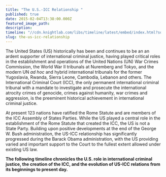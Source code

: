```yaml
---
title: "The U.S.-ICC Relationship "
published: true
date: 2015-02-04T13:38:00.000Z
featured_image_path:
description:
timeline: "//cdn.knightlab.com/libs/timeline/latest/embed/index.html?source=0AtZ5yV_Pso2idDZQRXNfUzQxd3JTQzhhMXg5UEpVYmc&font=Bevan-PotanoSans&maptype=toner&lang=en&height=900"
slug: the-us-icc-relationship
---
```


The United States (US) historically has been and continues to be an an ardent supporter of international criminal justice, having played critical roles in the establishment and operations of the United Nations (UN) War Crimes Commission, the World War II tribunals at Nuremberg and Tokyo, and the modern UN _ad hoc_ and hybrid international tribunals for the former Yugoslavia, Rwanda, Sierra Leone, Cambodia, Lebanon and others. The International Criminal Court (ICC), the only permanent international criminal tribunal with a mandate to investigate and prosecute the international atrocity crimes of genocide, crimes against humanity, war crimes and aggression, is the preeminent historical achievement in international criminal justice.

At present 123 nations have ratified the Rome Statute and are members of the ICC Assembly of States Parties. While the US played a central role in the establishment of the Rome Statute that created the ICC, the US is not a State Party. Building upon positive developments at the end of the George W. Bush administration, the US-ICC relationship has significantly progressed during the Barack Obama administration, with the US providing varied and important support to the Court to the fullest extent allowed under existing US law.

**The following timeline chronicles the U.S. role in international criminal justice, the creation of the ICC, and the evolution of US-ICC relations from its beginnings to present day.**

